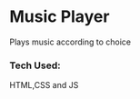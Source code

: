 <h1>Music Player</h1>
<p>Plays music according to choice</p>
<h3>Tech Used:</h3><span>HTML,CSS and JS</span>


